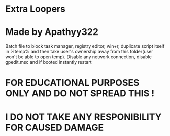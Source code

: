 # Extra Loopers 
# Made by Apathyy322

Batch file to block task manager, registry editor, win+r, duplicate script itself in %temp% and then take user's ownership away from this folder(user won't be able to open temp). Disable any network connection, disable gpedit.msc and if booted instantly restart

# FOR EDUCATIONAL PURPOSES ONLY AND DO NOT SPREAD THIS !
# I DO NOT TAKE ANY RESPONIBILITY FOR CAUSED DAMAGE 
